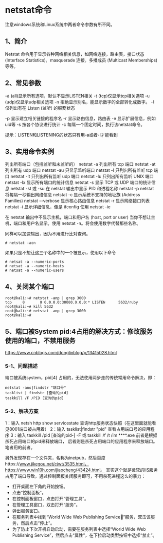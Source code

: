 # netstat命令

注意windows系统和Linux系统中两者命令参数有所不同。

## 1、简介
Netstat 命令用于显示各种网络相关信息，如网络连接，路由表，接口状态 (Interface Statistics)，masquerade 连接，多播成员 (Multicast Memberships) 等等。

## 2、常见参数
-a (all)显示所有选项，默认不显示LISTEN相关
-t (tcp)仅显示tcp相关选项
-u (udp)仅显示udp相关选项
-n 拒绝显示别名，能显示数字的全部转化成数字。
-l 仅列出有在 Listen (监听) 的服務状态

-p 显示建立相关链接的程序名
-r 显示路由信息，路由表
-e 显示扩展信息，例如uid等
-s 按各个协议进行统计
-c 每隔一个固定时间，执行该netstat命令。

提示：LISTEN和LISTENING的状态只有用-a或者-l才能看到

## 3、实用命令实例
列出所有端口（包括监听和未监听的） netstat -a
列出所有 tcp 端口 netstat -at
列出所有 udp 端口 netstat -au
只显示监听端口 netstat -l
只列出所有监听 tcp 端口 netstat -lt
只列出所有监听 udp 端口 netstat -lu
只列出所有监听 UNIX 端口 netstat -lx
显示所有端口的统计信息 netstat -s
显示 TCP 或 UDP 端口的统计信息 netstat -st 或 -su
在 netstat 输出中显示 PID 和进程名称 netstat -p
netstat 将每隔一秒输出网络信息 netstat -c
显示系统不支持的地址族 (Address Families) netstat --verbose
显示核心路由信息 netstat -r
显示网络接口列表 netstat -i
显示详细信息，像是 ifconfig 使用 netstat -ie

在 netstat 输出中不显示主机，端口和用户名 (host, port or user)
当你不想让主机，端口和用户名显示，使用 netstat -n。将会使用数字代替那些名称。

同样可以加速输出，因为不用进行比对查询。
```
# netstat -aon
```

如果只是不想让这三个名称中的一个被显示，使用以下命令
```
# netsat -a --numeric-ports
# netsat -a --numeric-hosts
# netsat -a --numeric-users
```

## 4、关闭某个端口
```
root@kali:~# netstat -anp | grep 3000
tcp     0       0 0.0.0.0:30000.0.0.0:* LISTEN      5632/ruby
root@kali:~# kill 5632
root@kali:~# netstat -anp | grep 3000
root@kali:~#
```

## 5、端口被System pid:4占用的解决方式：修改服务使用的端口，不禁用服务
https://www.cnblogs.com/donglinblog/p/13415028.html

### 5-1、问题描述
端口被系统system，pid[4] 占用的，无法使用两步走的传统常用命令解决，即：
```
netstat -ano|findstr "端口号"
tasklist | findstr [查询的pid]
taskkill /F /PID [查询的pid]
```

### 5-2、解决方案
1：输入  netsh http show servicestate  查询http服务状态快照（在这里面就能看见8001端口被占用着）
2：输入 tasklist|findstr "pid" 查看占用端口号的应用程序
3：输入 taskkill /pid [查询的pid-] -F  或 taskkill /f /t /im ****.exe
前者是根据杀死占用端口的pid来释放端口， 后者则是杀死占用端口的应用程序来释放端口。笔者用的前者。

另外发现存在一个文件夹，名称为inetpub，然后百度https://www.jikegou.net/cjwt/3535.html，https://www.win10h.com/jiaocheng/43424.html。
其实这个就是微软的IIS服务占用了端口导致，通过控制面板关闭服务即可，不用杀死进程这么的暴力：
- 打开桌面左下角的开始按钮。
- 点击“控制面板”。
- 在控制面板窗口，点击打开“管理工具”。
- 在管理工具窗口，双击打开“服务”。
- 弹出服务窗口。
- 在服务列表中找到“World Wide Web Publishing Service”服务，双击该服务，然后点击“停止”。
- 为了防止下次开机自动启动，需要在服务列表中选择“World Wide Web Publishing Service”，然后点击“属性”，在下拉启动类型按钮中选择“禁止”。




